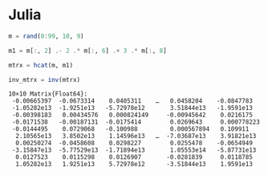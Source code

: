 
# Julia


``` julia
m = rand(0:99, 10, 9)

m1 = m[:, 2] .- 2 .* m[:, 6] .+ 3 .* m[:, 8]

mtrx = hcat(m, m1)

inv_mtrx = inv(mtrx)
```

    10×10 Matrix{Float64}:
     -0.00665397  -0.0673314    0.0405311    …   0.0458204    -0.0847783
     -1.05282e13  -1.9251e13   -5.72978e12       3.51844e13   -1.9591e13
     -0.00398183   0.00434576   0.000824149     -0.00945642    0.0216175
     -0.0171538   -0.00187131  -0.0175414        0.0269643     0.000778223
     -0.0144495    0.0729068   -0.100988         0.000567894   0.109911
      2.10565e13   3.8502e13    1.14596e13   …  -7.03687e13    3.91821e13
      0.00250274  -0.0458608    0.0298227        0.0255478    -0.0654949
     -3.15847e13  -5.77529e13  -1.71894e13       1.05553e14   -5.87731e13
      0.0127523    0.0115298    0.0126907       -0.0281839     0.0118785
      1.05282e13   1.9251e13    5.72978e12      -3.51844e13    1.9591e13
